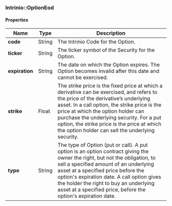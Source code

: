 

[//]: # (CLASS:Intrinio::OptionEod)

[//]: # (KIND:object)

### Intrinio::OptionEod

#### Properties

[//]: # (START_DEFINITION)

Name | Type | Description
------------ | ------------- | -------------
**code** | String | The Intrinio Code for the Option. &nbsp;
**ticker** | String | The ticker symbol of the Security for the Option. &nbsp;
**expiration** | String | The date on which the Option expires. The Option becomes invalid after this date and cannot be exercised. &nbsp;
**strike** | Float | The strike price is the fixed price at which a derivative can be exercised, and refers to the price of the derivative’s underlying asset.  In a call option, the strike price is the price at which the option holder can purchase the underlying security.  For a put option, the strike price is the price at which the option holder can sell the underlying security. &nbsp;
**type** | String | The type of Option (put or call). A put option is an option contract giving the owner the right, but not the obligation, to sell a specified amount of an underlying asset at a specified price before the option&#39;s expiration date. A call option gives the holder the right to buy an underlying asset at a specified price, before the option&#39;s expiration date. &nbsp;

[//]: # (END_DEFINITION)



